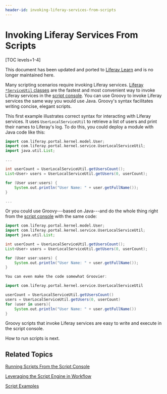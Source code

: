 ```yaml
---
header-id: invoking-liferay-services-from-scripts
---
```


# Invoking Liferay Services From Scripts

[TOC levels=1-4]

<aside class="alert alert-info">
  <span class="wysiwyg-color-blue120">This document has been updated and ported to <a href="https://learn.liferay.com/dxp/latest/en/system-administration/using-the-script-engine/invoking-liferay-services-from-scripts.html">Liferay Learn</a> and is no longer maintained here.</span>
</aside>

Many scripting scenarios require invoking Liferay services.
[Liferay `*ServiceUtil` classes](https://docs.liferay.com/ce/portal/7.2-latest/javadocs/portal-kernel/)
are the fastest and most convenient way to invoke Liferay
services in the
[script console](/docs/7-2/user/-/knowledge_base/u/running-scripts-from-the-script-console).
You can use Groovy to invoke Liferay services the same way you would use Java.
Groovy's syntax facilitates writing concise, elegant scripts.

This first example illustrates correct syntax for interacting with Liferay
services. It uses `UserLocalServiceUtil` to retrieve a list of users and print
their names to Liferay's log. To do this, you could deploy a module with Java
code like this:

```groovy
import com.liferay.portal.kernel.model.User;
import com.liferay.portal.kernel.service.UserLocalServiceUtil;
import java.util.List;

...

int userCount = UserLocalServiceUtil.getUsersCount();
List<User> users = UserLocalServiceUtil.getUsers(0, userCount);

for (User user:users) {
    System.out.println("User Name: " + user.getFullName());
}

...
```

Or you could use Groovy---based on Java---and do the whole thing right from the
[script console](/docs/7-2/user/-/knowledge_base/u/running-scripts-from-the-script-console)
with the same code:

```groovy
import com.liferay.portal.kernel.model.User;
import com.liferay.portal.kernel.service.UserLocalServiceUtil;
import java.util.List;

int userCount = UserLocalServiceUtil.getUsersCount();
List<User> users = UserLocalServiceUtil.getUsers(0, userCount);

for (User user:users) {
    System.out.println("User Name: " + user.getFullName());
}

You can even make the code somewhat Groovier:

import com.liferay.portal.kernel.service.UserLocalServiceUtil

userCount = UserLocalServiceUtil.getUsersCount()
users = UserLocalServiceUtil.getUsers(0, userCount)
for (user in users){
    System.out.println("User Name: " + user.getFullName())
}
```

Groovy scripts that invoke Liferay services are easy to write and execute in the
script console.

How to run scripts is next.

## Related Topics

[Running Scripts From the Script Console](/docs/7-2/user/-/knowledge_base/u/running-scripts-from-the-script-console)

[Leveraging the Script Engine in Workflow](/docs/7-2/user/-/knowledge_base/u/leveraging-the-script-engine-in-workflow)

[Script Examples](/docs/7-2/user/-/knowledge_base/u/script-examples)
